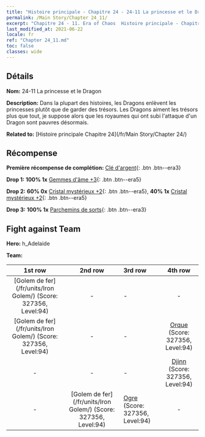 ```yaml
---
title: "Histoire principale - Chapitre 24 - 24-11 La princesse et le Dragon"
permalink: /Main Story/Chapter 24_11/
excerpt: "Chapitre 24 - 11. Era of Chaos  Histoire principale - Chapitre 24_11. 24-11 La princesse et le Dragon"
last_modified_at: 2021-06-22
locale: fr
ref: "Chapter 24_11.md"
toc: false
classes: wide
---
```


## Détails

 **Nom:** 24-11 La princesse et le Dragon

 **Description:** Dans la plupart des histoires, les Dragons enlèvent les princesses plutôt que de garder des trésors. Les Dragons aiment les trésors plus que tout, je suppose alors que les royaumes qui ont subi l'attaque d'un Dragon sont pauvres désormais.

 **Related to:** [Histoire principale Chapitre 24](/fr/Main Story/Chapter 24/)

## Récompense

 **Première récompense de complétion:** [Clé d'argent](/ItemsFR/con_693/){: .btn .btn--era3}

 **Drop 1:** **100% 1x** [Gemmes d'âme +3](/ItemsFR/mat_86/){: .btn .btn--era5}

 **Drop 2:** **60% 0x** [Cristal mystérieux +2](/ItemsFR/mat_80/){: .btn .btn--era5}, **40% 1x** [Cristal mystérieux +2](/ItemsFR/mat_80/){: .btn .btn--era5}

 **Drop 3:** **100% 1x** [Parchemins de sorts](/ItemsFR/con_694/){: .btn .btn--era3}


## Fight against Team
 **Hero:** h_Adelaide

 **Team:**


  | 1st row | 2nd row | 3rd row | 4th row |
  |:----:|:----:|:----|:----:|
  | [Golem de fer](/fr/units/Iron Golem/) (Score: 327356, Level:94)  | - | - | - |
  | [Golem de fer](/fr/units/Iron Golem/) (Score: 327356, Level:94)  | - | - | [Orque](/fr/units/Orc/) (Score: 327356, Level:94)  |
  | - | - | - | [Djinn](/fr/units/Genie/) (Score: 327356, Level:94)  |
  | - | [Golem de fer](/fr/units/Iron Golem/) (Score: 327356, Level:94)  | [Ogre](/fr/units/Ogre/) (Score: 327356, Level:94)  | - |


